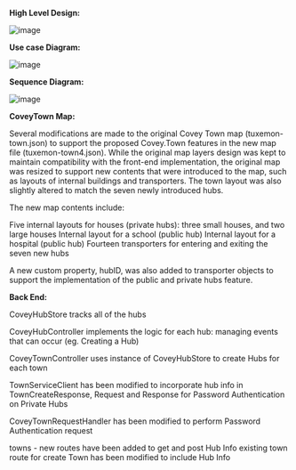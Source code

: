 **High Level Design:**

![image](https://user-images.githubusercontent.com/41226737/115065036-a63caf80-9ebb-11eb-9136-330a23a83c52.png)


**Use case Diagram:**

![image](https://user-images.githubusercontent.com/41226737/114894479-aa45d000-9ddc-11eb-92c6-787a716225a5.png)


**Sequence Diagram:**

![image](https://user-images.githubusercontent.com/41226737/114958734-a3957800-9e31-11eb-818e-2bb76644ab35.png)



**CoveyTown Map:**

Several modifications are made to the original Covey Town map (tuxemon-town.json) to support the proposed Covey.Town features in the new map file (tuxemon-town4.json). While the original map layers design was kept to maintain compatibility with the front-end implementation, the original map was resized to support new contents that were introduced to the map, such as layouts of internal buildings and transporters. The town layout was also slightly altered to match the seven newly introduced hubs.

The new map contents include:


Five internal layouts for houses (private hubs): three small houses, and two large houses
	Internal layout for a school (public hub)
	Internal layout for a hospital (public hub)
	Fourteen transporters for entering and exiting the seven new hubs


A new custom property, hubID, was also added to transporter objects to support the implementation of the public and private hubs feature.

**Back End:**

CoveyHubStore tracks all of the hubs

CoveyHubController implements the logic for each hub: managing events that can occur (eg. Creating a Hub)

CoveyTownController uses instance of CoveyHubStore to create Hubs for each town

TownServiceClient has been modified to incorporate hub info in TownCreateResponse, Request and Response for Password Authentication on Private Hubs

CoveyTownRequestHandler has been modified to perform Password Authentication request

towns - new routes have been added to get and post Hub Info
	existing town route for create Town has been modified to include Hub Info



